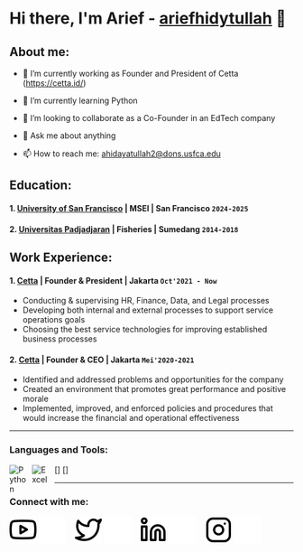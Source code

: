 # Hi there, I'm Arief - [ariefhidytullah](https://www.instagram.com/ariefhidytullah/) 👋
## About me:
- 🔭 I’m currently working as Founder and President of Cetta (https://cetta.id/) 
- 🌱 I’m currently learning Python 
- 👯 I’m looking to collaborate as a Co-Founder in an EdTech company

- 💬 Ask me about anything
- 📫 How to reach me: ahidayatullah2@dons.usfca.edu

## Education:

#### 1. [University of San Francisco](https://www.usfca.edu/) | MSEI | San Francisco `2024-2025`
   
#### 2. [Universitas Padjadjaran](https://www.unpad.ac.id/) | Fisheries | Sumedang `2014-2018`
   

## Work Experience:
#### 1. [Cetta](https://cetta.id/) | Founder & President | Jakarta `Oct'2021 - Now`
   - Conducting & supervising HR, Finance, Data, and Legal processes
   - Developing both internal and external processes to support service operations goals
   - Choosing the best service technologies for improving established business
processes

#### 2. [Cetta](https://cetta.id/) | Founder & CEO | Jakarta `Mei'2020-2021`
   - Identified and addressed problems and opportunities for the company
   - Created an environment that promotes great performance and positive morale
   - Implemented, improved, and enforced policies and procedures that would increase the financial and operational effectiveness
     
---

### Languages and Tools:

[<img align="left" alt="Python" width="30px" src="https://upload.wikimedia.org/wikipedia/commons/thumb/c/c3/Python-logo-notext.svg/110px-Python-logo-notext.svg.png?20100317150552" style="padding-right:10px;"/>]
[<img align="left" alt="Excel" width="30px" src="https://is2-ssl.mzstatic.com/image/thumb/Purple126/v4/a8/fd/5a/a8fd5a84-c6f1-355f-3b9f-6e86598efaa3/XCEL.png/1200x630bb.png" style="padding-right:10px;"/>]

---
### Connect with me:

[![website](./img/youtube-light.svg)](https://www.youtube.com/@KakArief_H#gh-light-mode-only)
[![website](./img/youtube-dark.svg)](https://www.youtube.com/@KakArief_H#gh-dark-mode-only)
&nbsp;&nbsp;
[![website](./img/twitter-light.svg)](https://twitter.com/vincentwwidyan#gh-light-mode-only)
[![website](./img/twitter-dark.svg)](https://twitter.com/vincentwwidyan#gh-dark-mode-only)
&nbsp;&nbsp;
[![website](./img/linkedin-light.svg)](https://www.linkedin.com/in/ariefhidayatullah/#gh-light-mode-only)
[![website](./img/linkedin-dark.svg)](https://www.linkedin.com/in/ariefhidayatullah/#gh-dark-mode-only)
&nbsp;&nbsp;
[![website](./img/instagram-light.svg)](https://x.com/arief_h#gh-light-mode-only)
[![website](./img/instagram-dark.svg)](https://x.com/arief_h#gh-dark-mode-only)

